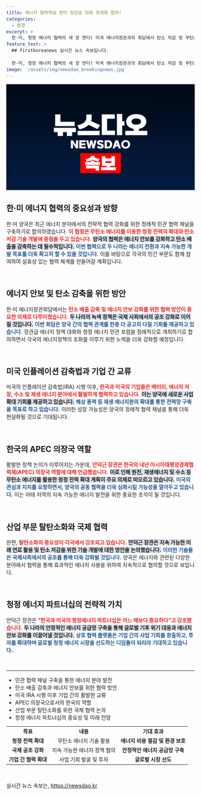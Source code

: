 ```yaml
---
title: 에너지 협력채널 한미 장관급 대화 정례화 합의!
categories:
  - 환경
excerpt: >
  한·미, 청정 에너지 협력의 새 장 연다! 미국 에너지장관과의 회담에서 탄소 저감 및 무탄소 전력 확대를 위한 민관 협력 채널 구축에 합의하며, 두 나라의 에너지 안보와 기후 정책이 더욱 강화될 예정이다.
feature_text: >
  ## firstkoreanews 실시간 뉴스 속보입니다.

  한·미, 청정 에너지 협력의 새 장 연다! 미국 에너지장관과의 회담에서 탄소 저감 및 무탄소 전력 확대를 위한 민관 협력 채널 구축에 합의하며, 두 나라의 에너지 안보와 기후 정책이 더욱 강화될 예정이다.
image: '/assets/img/newsdao_breakingnews.jpg'
---
```


<p><img src="/assets/img/newsdao_breakingnews.jpg" alt="firstkoreanews 속보" /></p>

<h2 data-ke-size="size26">한·미 에너지 협력의 중요성과 방향</h2>

<p data-ke-size="size16">한·미 양국은 최근 에너지 분야에서의 전략적 협력 강화를 위한 정례적 민관 협력 채널을 구축하기로 합의하였습니다. <b><span style="color: #ee2323;">이 협정은 무탄소 에너지를 이용한 청정 전력의 확대와 탄소 저감 기술 개발에 중점을 두고 있습니다.</span></b> <b><span style="background-color: #21538527;">양국의 협력은 에너지 안보를 강화하고 탄소 배출을 감축하는 데 필수적입니다.</span></b> <b><span style="color: #1a5490;">이번 협력으로 두 나라는 에너지 전환과 지속 가능한 개발 목표를 더욱 확고히 할 수 있을 것입니다.</span></b> 이를 바탕으로 각국의 민간 부문도 함께 참여하여 실효성 있는 협력 체계를 만들어갈 계획입니다.</p>

<p data-ke-size="size16">&nbsp;</p>

<h2 data-ke-size="size26">에너지 안보 및 탄소 감축을 위한 방안</h2>

<p data-ke-size="size16">한·미 에너지장관회담에서는 <b><span style="color: #ee2323;">탄소 배출 감축 및 에너지 안보 강화를 위한 협력 방안이 중요한 의제로 다루어졌습니다.</span></b> <b><span style="background-color: #21538527;">두 나라의 녹색 정책은 국제 사회에서의 공조 강화로 이어질 것입니다.</span></b> <b><span style="color: #1a5490;">이번 회담은 양국 간의 협력 관계를 한층 더 공고히 다질 기회를 제공하고 있습니다.</span></b> 장관급 에너지 정책 대화와 청정 에너지 민관 포럼을 정례적으로 개최하기로 합의하면서 각국의 에너지정책의 조화를 이루기 위한 노력을 더욱 강화할 예정입니다.</p>

<p data-ke-size="size16">&nbsp;</p>

<h2 data-ke-size="size26">미국 인플레이션 감축법과 기업 간 교류</h2>

<p data-ke-size="size16">미국의 인플레이션 감축법(IRA) 시행 이후, <b><span style="color: #ee2323;">한국과 미국의 기업들은 배터리, 에너지 저장, 수소 및 재생 에너지 분야에서 활발하게 협력하고 있습니다.</span></b> <b><span style="background-color: #21538527;">이는 양국에 새로운 사업 확대 기회를 제공하고 있습니다.</span></b> <b><span style="color: #1a5490;">해상 풍력 등 재생 에너지원의 확대를 통한 전력망 구축을 목표로 하고 있습니다.</span></b> 이러한 성장 가능성은 양국의 정례적 협력 채널을 통해 더욱 현실화될 것으로 기대됩니다.</p>

<p data-ke-size="size16">&nbsp;</p>

<h2 data-ke-size="size26">한국의 APEC 의장국 역할</h2>

<p data-ke-size="size16">활발한 정책 논의가 이루어지는 가운데, <b><span style="color: #ee2323;">안덕근 장관은 한국의 내년 아시아태평양경제협력체(APEC) 의장국 역할에 대해 언급했습니다.</span></b> <b><span style="background-color: #21538527;">이로 인해 원전, 재생에너지 및 수소 등 무탄소 에너지를 활용한 청정 전력 확대 계획이 주요 의제로 떠오르고 있습니다.</span></b> <b><span style="color: #1a5490;">미국의 관심과 지지를 요청하면서, 양국의 공동 협력을 더욱 심화시킬 가능성을 열어두고 있습니다.</span></b> 이는 아태 지역의 지속 가능한 에너지 발전을 위한 중요한 초석이 될 것입니다.</p>

<p data-ke-size="size16">&nbsp;</p>

<h2 data-ke-size="size26">산업 부문 탈탄소화와 국제 협력</h2>

<p data-ke-size="size16">한편, <b><span style="color: #ee2323;">탈탄소화의 중요성이 각국에서 강조되고 있습니다.</span></b> <b><span style="background-color: #21538527;">안덕근 장관은 지속 가능한 미래 연료 활용 및 탄소 저감을 위한 기술 개발에 대한 방안을 논의했습니다.</span></b> <b><span style="color: #1a5490;">이러한 기술들은 국제사회에서의 공조를 통해 더욱 강화될 것입니다.</span></b> 양국은 에너지와 관련된 다양한 분야에서 협력을 통해 효과적인 에너지 사용을 위하여 지속적으로 협의할 것으로 보입니다.</p>

<p data-ke-size="size16">&nbsp;</p>

<h2 data-ke-size="size26">청정 에너지 파트너십의 전략적 가치</h2>

<p data-ke-size="size16">안덕근 장관은 “<b><span style="color: #ee2323;">한국과 미국의 청정에너지 파트너십은 어느 때보다 중요하다”고 강조했습니다.</span></b> <b><span style="background-color: #21538527;">두 나라의 안정적인 에너지 공급망 구축을 통해 글로벌 기후 위기 대응과 에너지 안보 강화를 이끌어낼 것입니다.</span></b> <b><span style="color: #1a5490;">상호 협력 플랫폼은 기업 간의 사업 기회를 창출하고, 투자를 확대하며 글로벌 청정 에너지 시장을 선도하는 디딤돌이 되리라 기대하고 있습니다.</span></b>.</p>

<p data-ke-size="size16">&nbsp;</p>

<hr />

<ul>
  <li>민관 협력 채널 구축을 통한 에너지 분야 발전</li>
  <li>탄소 배출 감축과 에너지 안보를 위한 협력 방안</li>
  <li>미국 IRA 시행 이후 기업 간의 활발한 교류</li>
  <li>APEC 의장국으로서의 한국의 역할</li>
  <li>산업 부문 탈탄소화를 위한 국제 협력 논의</li>
  <li>청정 에너지 파트너십의 중요성 및 미래 전망</li>
</ul>

<table style="width: 100%;">
  <tbody>
    <tr>
      <td style="text-align: center; height: 17px;"><b>목표</b></td>
      <td style="text-align: center; height: 17px;"><b>내용</b></td>
      <td style="text-align: center; height: 17px;"><b>기대 효과</b></td>
    </tr>
    <tr>
      <td style="text-align: center; height: 17px;"><b>청정 전력 확대</b></td>
      <td style="text-align: center; height: 17px;">무탄소 에너지 기술 활용</td>
      <td style="text-align: center; height: 17px;"><b>에너지 비용 절감 및 환경 보호</b></td>
    </tr>
    <tr>
      <td style="text-align: center; height: 17px;"><b>국제 공조 강화</b></td>
      <td style="text-align: center; height: 17px;">지속 가능한 에너지 정책 협의</td>
      <td style="text-align: center; height: 17px;"><b>안정적인 에너지 공급망 구축</b></td>
    </tr>
    <tr>
      <td style="text-align: center; height: 17px;"><b>기업 간 협력 확대</b></td>
      <td style="text-align: center; height: 17px;">사업 기회 발굴 및 투자</td>
      <td style="text-align: center; height: 17px;"><b>글로벌 시장 선도</b></td>
    </tr>
  </tbody>
</table>

<p data-ke-size="size16">&nbsp;</p>
실시간 뉴스 속보는, <a href="https://newsdao.kr" rel="dofollow">https://newsdao.kr</a>


